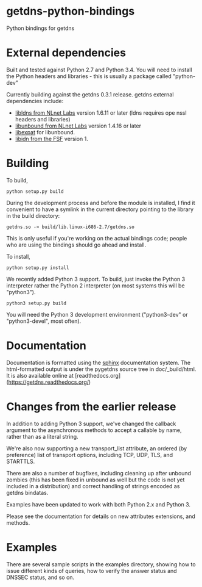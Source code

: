 getdns-python-bindings
======================

Python bindings for getdns

External dependencies
=====================

Built and tested against Python 2.7 and Python 3.4.  You will need to install
the Python headers and libraries - this is usually a package
called "python-dev"

Currently building against the getdns 0.3.1 release.
getdns external dependencies include:

* [libldns from NLnet Labs](https://www.nlnetlabs.nl/projects/ldns/) version 1.6.11 or later (ldns requires ope
nssl headers and libraries)
* [libunbound from NLnet Labs](http://www.nlnetlabs.nl/projects/unbound/) version 1.4.16 or later
* [libexpat](http://expat.sourceforge.net/) for libunbound.
* [libidn from the FSF](http://www.gnu.org/software/libidn/) version 1.


Building
========
To build, 

```
python setup.py build 
````

During the development process and before the module is installed, I
find it convenient to have a symlink in the current directory pointing
to the library in the build directory:

```
getdns.so -> build/lib.linux-i686-2.7/getdns.so
```

This is only useful if you're working on the actual bindings code;
people who are using the bindings should go ahead and install.

 To install,

```
python setup.py install
````

We recently added Python 3 support.  To build, just invoke
the Python 3 interpreter rather the Python 2 interpreter (on
most systems this will be "python3").  

```
python3 setup.py build
```
You will need the
Python 3 development environment ("python3-dev" or
"python3-devel", most often).


Documentation
=============

Documentation is formatted using the [sphinx](http://sphinx-doc.org/)
documentation system.  The html-formatted output is under the pygetdns
source tree in doc/_build/html.  It is also available online at [readthedocs.org]
(https://getdns.readthedocs.org/)

Changes from the earlier release
================================

In addition to adding Python 3 support, we've changed the callback
argument to the asynchronous methods to accept a callable by name,
rather than as a literal string.

We're also now supporting a new transport_list attribute, an
ordered (by preference) list of transport options, including
TCP, UDP, TLS, and STARTTLS.

There are also a number of bugfixes, including cleaning up
after unbound zombies (this has been fixed in unbound as well
but the code is not yet included in a distribution) and
correct handling of strings encoded as getdns bindatas.

Examples have been updated to work with both Python 2.x and
Python 3.

Please see the documentation for details on new attributes 
extensions, and methods.

Examples
========

There are several sample scripts in the examples directory, showing how to 
issue different kinds of queries, how to verify the answer status and DNSSEC
status, and so on.

